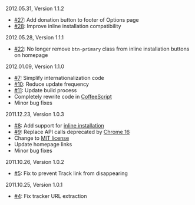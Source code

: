 2012.05.31, Version 1.1.2

* [#27](https://github.com/neocotic/iOrder/issues/27): Add donation button to footer of Options page
* [#28](https://github.com/neocotic/iOrder/issues/28): Improve inline installation compatibility

2012.05.28, Version 1.1.1

* [#22](https://github.com/neocotic/iOrder/issues/22): No longer remove `btn-primary` class from inline installation buttons on homepage

2012.01.09, Version 1.1.0

* [#7](https://github.com/neocotic/iOrder/issues/7): Simplify internationalization code
* [#10](https://github.com/neocotic/iOrder/issues/10): Reduce update frequency
* [#11](https://github.com/neocotic/iOrder/issues/11): Update build process
* Completely rewrite code in [CoffeeScript][]
* Minor bug fixes

2011.12.23, Version 1.0.3

* [#8](https://github.com/neocotic/iOrder/issues/8): Add support for [inline installation][]
* [#9](https://github.com/neocotic/iOrder/issues/9): Replace API calls deprecated by [Chrome 16][]
* Change to [MIT license][]
* Update homepage links
* Minor bug fixes

2011.10.26, Version 1.0.2

* [#5](https://github.com/neocotic/iOrder/issues/5): Fix to prevent Track link from disappearing

2011.10.25, Version 1.0.1

* [#4](https://github.com/neocotic/iOrder/issues/4): Fix tracker URL extraction

[chrome 16]: http://code.google.com/chrome/extensions/whats_new.html#16
[coffeescript]: http://coffeescript.org
[inline installation]: http://code.google.com/chrome/webstore/docs/inline_installation.html
[mit license]: http://www.opensource.org/licenses/mit-license.php